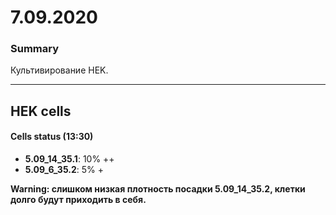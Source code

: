 7.09.2020
==========

### Summary
Культивирование HEK.

--- 

## HEK cells
#### Cells status (13:30)
- **5.09_14_35.1**: 10% ++
- **5.09_6_35.2**: 5% +

**Warning: слишком низкая плотность посадки 5.09_14_35.2, клетки долго будут приходить в себя.**